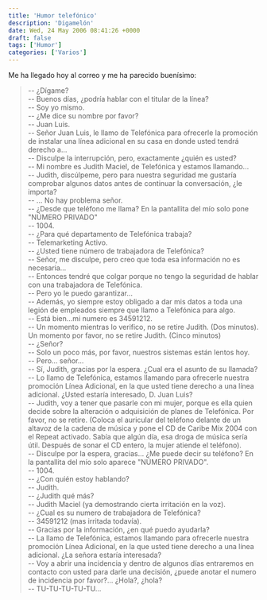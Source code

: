 ```yaml
---
title: 'Humor telefónico'
description: 'Digamelón'
date: Wed, 24 May 2006 08:41:26 +0000
draft: false
tags: ['Humor']
categories: ['Varios']
---
```


Me ha llegado hoy al correo y me ha parecido buenísimo:

> -- ¿Dígame? \
> -- Buenos días, ¿podría hablar con el titular de la línea? \
> -- Soy yo mismo. \
> -- ¿Me dice su nombre por favor? \
> -- Juan Luis. \
> -- Señor Juan Luis, le llamo de Telefónica para ofrecerle la promoción de instalar una línea adicional en su casa en donde usted tendrá derecho a... \
> -- Disculpe la interrupción, pero, exactamente ¿quién es usted? \
> -- Mi nombre es Judith Maciel, de Telefónica y estamos llamando... \
> -- Judith, discúlpeme, pero para nuestra seguridad me gustaría comprobar algunos datos antes de continuar la conversación, ¿le importa? \
> -- ... No hay problema señor. \
> -- ¿Desde que teléfono me llama? En la pantallita del mío solo pone "NÚMERO PRIVADO" \
> -- 1004. \
> -- ¿Para qué departamento de Telefónica trabaja? \
> -- Telemarketing Activo. \
> -- ¿Usted tiene número de trabajadora de Telefónica? \
> -- Señor, me disculpe, pero creo que toda esa información no es necesaria... \
> -- Entonces tendré que colgar porque no tengo la seguridad de hablar con una trabajadora de Telefónica. \
> -- Pero yo le puedo garantizar... \
> -- Además, yo siempre estoy obligado a dar mis datos a toda una legión de empleados siempre que llamo a Telefónica para algo. \
> -- Está bien...mi numero es 34591212. \
> -- Un momento mientras lo verifico, no se retire Judith. (Dos minutos). Un momento por favor, no se retire Judith. (Cinco minutos) \
> -- ¿Señor? \
> -- Solo un poco más, por favor, nuestros sistemas están lentos hoy. \
> -- Pero... señor... \
> -- Sí, Judith, gracias por la espera. ¿Cual era el asunto de su llamada? \
> -- Lo llamo de Telefónica, estamos llamando para ofrecerle nuestra promoción Línea Adicional, en la que usted tiene derecho a una línea adicional. ¿Usted estaría interesado, D. Juan Luis? \
> -- Judith, voy a tener que pasarle con mi mujer, porque es ella quien decide sobre la alteración o adquisición de planes de Telefónica. Por favor, no se retire. (Coloca el auricular del teléfono delante de un altavoz de la cadena de música y pone el CD de Caribe Mix 2004 con el Repeat activado. Sabía que algún día, esa droga de música sería útil. Después de sonar el CD entero, la mujer atiende el teléfono). \
> -- Disculpe por la espera, gracias... ¿Me puede decir su teléfono? En la pantallita del mío solo aparece "NÚMERO PRIVADO". \
> -- 1004. \
> -- ¿Con quién estoy hablando? \
> -- Judith. \
> -- ¿Judith qué más? \
> -- Judith Maciel (ya demostrando cierta irritación en la voz). \
> -- ¿Cual es su numero de trabajadora de Telefónica? \
> -- 34591212 (mas irritada todavía). \
> -- Gracias por la información, ¿en qué puedo ayudarla? \
> -- La llamo de Telefónica, estamos llamando para ofrecerle nuestra promoción Línea Adicional, en la que usted tiene derecho a una línea adicional. ¿La señora estaría interesada? \
> -- Voy a abrir una incidencia y dentro de algunos días entraremos en contacto con usted para darle una decisión, ¿puede anotar el numero de incidencia por favor?... ¿Hola?, ¿hola? \
> -- TU-TU-TU-TU-TU...